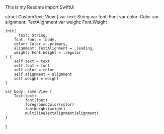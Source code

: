 This is my Readme
import SwiftUI

struct CustomText: View {
    var text: String
    var font: Font
    var color: Color
    var alignment: TextAlignment
    var weight: Font.Weight

    init(
        _ text: String,
        font: Font = .body,
        color: Color = .primary,
        alignment: TextAlignment = .leading,
        weight: Font.Weight = .regular
    ) {
        self.text = text
        self.font = font
        self.color = color
        self.alignment = alignment
        self.weight = weight
    }

    var body: some View {
        Text(text)
            .font(font)
            .foregroundColor(color)
            .fontWeight(weight)
            .multilineTextAlignment(alignment)
    }
}

